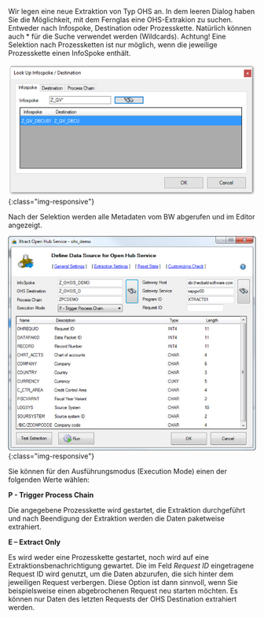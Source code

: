 Wir legen eine neue Extraktion von Typ OHS an. In dem leeren Dialog haben Sie die Möglichkeit, mit dem Fernglas eine OHS-Extrakion zu suchen. Entweder nach Infospoke, Destination oder Prozesskette. Natürlich können auch * für die Suche verwendet werden (Wildcards). Achtung! Eine Selektion nach Prozessketten ist nur möglich, wenn die jeweilige Prozesskette einen InfoSpoke enthält.

![Look-Up-Infospoke-Destination](/img/content/Look-Up-Infospoke-Destination.png){:class="img-responsive"}

Nach der Selektion werden alle Metadaten vom BW abgerufen und im Editor angezeigt.

![Open-Hub-Service-Data-Source](/img/content/Open-Hub-Service-Data-Source.png){:class="img-responsive"}

Sie können für den Ausführungsmodus (Execution Mode) einen der folgenden Werte wählen: 

**P - Trigger Process Chain**

Die angegebene Prozesskette wird gestartet, die Extraktion durchgeführt und nach Beendigung der Extraktion werden die Daten paketweise extrahiert.

**E – Extract Only**

Es wird weder eine Prozesskette gestartet, noch wird auf eine Extraktionsbenachrichtigung gewartet. Die im Feld *Request ID* eingetragene Request ID wird genutzt, um die Daten abzurufen, die sich hinter dem jeweiligen Request verbergen. Diese Option ist dann sinnvoll, wenn Sie beispielsweise einen abgebrochenen Request neu starten möchten. Es können nur Daten des letzten Requests der OHS Destination extrahiert werden.